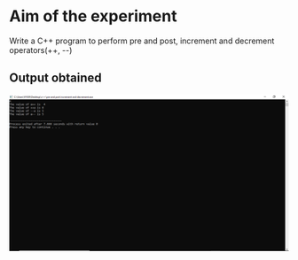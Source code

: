 # Aim of the experiment
Write a C++ program to perform pre and post, increment and decrement operators(++, --)

## Output obtained

![output](pre&postout.png)

